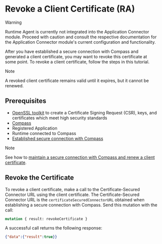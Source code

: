# Revoke a Client Certificate (RA)

> [!WARNING]
> Runtime Agent is currently not integrated into the Application Connector module. Proceed with caution and consult the respective documentation for the Application Connector module's current configuration and functionality.

After you have established a secure connection with Compass and generated a client certificate, you may want to revoke this certificate at some point. To revoke a client certificate, follow the steps in this tutorial.

> [!NOTE]
> A revoked client certificate remains valid until it expires, but it cannot be renewed.

## Prerequisites

- [OpenSSL toolkit](https://www.openssl.org/source/) to create a Certificate Signing Request (CSR), keys, and certificates which meet high security standards
- [Compass](https://github.com/kyma-incubator/compass)
- Registered Application
- Runtime connected to Compass
- [Established secure connection with Compass](01-60-establish-secure-connection-with-compass.md)

> [!NOTE]
> See how to [maintain a secure connection with Compass and renew a client certificate](01-70-maintain-secure-connection-with-compass.md).

## Revoke the Certificate

To revoke a client certificate, make a call to the Certificate-Secured Connector URL using the client certificate.
The Certificate-Secured Connector URL is the `certificateSecuredConnectorURL` obtained when establishing a secure connection with Compass.
Send this mutation with the call:

```graphql
mutation { result: revokeCertificate }
```

A successful call returns the following response:

```json
{"data":{"result":true}}
```
